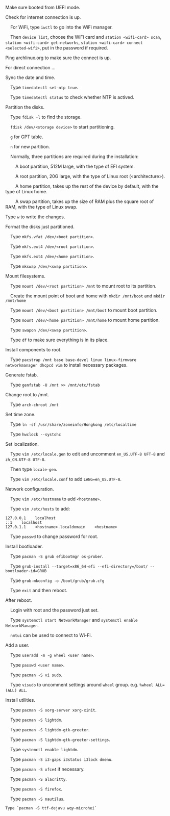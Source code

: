 Make sure booted from UEFI mode.

Check for internet connection is up.

    For WiFi, type `iwctl` to go into the WiFi manager.

    Then `device list`, choose the WiFi card and `station <wifi-card> scan`, `station <wifi-card> get-networks`, `station <wifi-card> connect <selected-wifi>`, put in the password if required.

Ping archlinux.org to make sure the connect is up.

For direct connection ...

Sync the date and time.

    Type `timedatectl set-ntp true`.

    Type `timedatectl status` to check whether NTP is actived.

Partition the disks.

    Type `fdisk -l` to find the storage.

    `fdisk /dev/<storage device>` to start partitioning.

    `g` for GPT table.

    `n` for new partition.

    Normally, three partitions are required during the installation:

        A boot partition, 512M large, with the type of EFI system.

        A root partition, 20G large, with the type of Linux root (\<architecture\>).

        A home partition, takes up the rest of the device by  default, with the type of Linux home.

        A swap partition, takes up the size of RAM plus the square root of RAM, with the type of Linux swap.

Type `w` to write the changes.

Format the disks just partitioned.

    Type `mkfs.vfat /dev/<boot partition>`.

    Type `mkfs.ext4 /dev/<root partition>`.

    Type `mkfs.ext4 /dev/<home partition>`.

    Type `mkswap /dev/<swap partition>`.

Mount filesystems.

    Type `mount /dev/<root partition> /mnt` to mount root to its partition.

    Create the mount point of boot and home with `mkdir /mnt/boot` and `mkdir /mnt/home`

    Type `mount /dev/<boot partition> /mnt/boot` to mount boot partition.

    Type `mount /dev/<home partition> /mnt/home` to mount home partition.

    Type `swapon /dev/<swap partition>`.

    Type `df` to make sure everything is in its place.

Install components to root.

    Type `pacstrap /mnt base base-devel linux linux-firmware networkmanager dhcpcd vim` to install necessary packages.

Generate fstab.

    Type `genfstab -U /mnt >> /mnt/etc/fstab`

Change root to /mnt.

    Type `arch-chroot /mnt`

Set time zone.

    Type `ln -sf /usr/share/zoneinfo/Hongkong /etc/localtime`

    Type `hwclock --systohc`

Set localization.

    Type `vim /etc/locale.gen` to edit and uncomment `en_US.UTF-8 UFT-8` and `zh_CN.UTF-8 UTF-8`.

    Then type `locale-gen`.

    Type `vim /etc/locale.conf` to add `LANG=en_US.UTF-8`.

Network configuration.

    Type `vim /etc/hostname` to add `<hostname>`.

    Type `vim /etc/hosts` to add:

```
127.0.0.1    localhost
::1    localhost
127.0.1.1    <hostname>.localdomain    <hostname>
```

    Type `passwd` to change password for root.

Install bootloader.

    Type `pacman -S grub efibootmgr os-prober`.

    Type `grub-install --target=x86_64-efi --efi-directory=/boot/ --bootloader-id=GRUB`

    Type `grub-mkconfig -o /boot/grub/grub.cfg`

    Type `exit` and then reboot.

After reboot.

    Login with root and the password just set.

    Type `systemctl start NetworkManager` and `systemctl enable NetworkManager`.

    `nmtui` can be used to connect to Wi-Fi.

Add a user.

    Type `useradd -m -g wheel <user name>`.

    Type `passwd <user name>`.

    Type `pacman -S vi sudo`.

    Type `visudo` to uncomment settings around `wheel` group. e.g. `%wheel ALL=(ALL) ALL`.

Install utilities.

    Type `pacman -S xorg-server xorg-xinit`.

    Type `pacman -S lightdm`.

    Type `pacman -S lightdm-gtk-greeter`.

    Type `pacman -S lightdm-gtk-greeter-settings`.

    Type `systemctl enable lightdm`.

    Type `pacman -S i3-gaps i3status i3lock dmenu`.

    Type `pacman -S xfce4` if necessary.

    Type `pacman -S alacritty`.

    Type `pacman -S firefox`.

    Type `pacman -S nautilus`.

    Type `pacman -S ttf-dejavu wqy-microhei`

